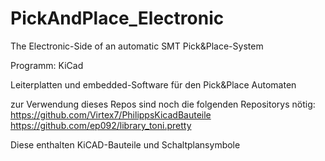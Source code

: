 # PickAndPlace_Electronic
The Electronic-Side of an automatic SMT Pick&amp;Place-System

Programm: KiCad

Leiterplatten und embedded-Software für den Pick&Place Automaten

zur Verwendung dieses Repos sind noch die folgenden Repositorys nötig:
https://github.com/Virtex7/PhilippsKicadBauteile
https://github.com/ep092/library_toni.pretty

Diese enthalten KiCAD-Bauteile und Schaltplansymbole
